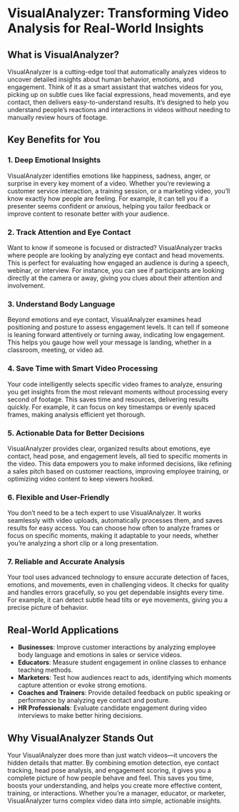 # VisualAnalyzer: Transforming Video Analysis for Real-World Insights

## What is VisualAnalyzer?

VisualAnalyzer is a cutting-edge tool that automatically analyzes videos to uncover detailed insights about human behavior, emotions, and engagement. Think of it as a smart assistant that watches videos for you, picking up on subtle cues like facial expressions, head movements, and eye contact, then delivers easy-to-understand results. It’s designed to help you understand people’s reactions and interactions in videos without needing to manually review hours of footage.

## Key Benefits for You

### 1. Deep Emotional Insights
VisualAnalyzer identifies emotions like happiness, sadness, anger, or surprise in every key moment of a video. Whether you’re reviewing a customer service interaction, a training session, or a marketing video, you’ll know exactly how people are feeling. For example, it can tell you if a presenter seems confident or anxious, helping you tailor feedback or improve content to resonate better with your audience.

### 2. Track Attention and Eye Contact
Want to know if someone is focused or distracted? VisualAnalyzer tracks where people are looking by analyzing eye contact and head movements. This is perfect for evaluating how engaged an audience is during a speech, webinar, or interview. For instance, you can see if participants are looking directly at the camera or away, giving you clues about their attention and involvement.

### 3. Understand Body Language
Beyond emotions and eye contact, VisualAnalyzer examines head positioning and posture to assess engagement levels. It can tell if someone is leaning forward attentively or turning away, indicating low engagement. This helps you gauge how well your message is landing, whether in a classroom, meeting, or video ad.

### 4. Save Time with Smart Video Processing
Your code intelligently selects specific video frames to analyze, ensuring you get insights from the most relevant moments without processing every second of footage. This saves time and resources, delivering results quickly. For example, it can focus on key timestamps or evenly spaced frames, making analysis efficient yet thorough.

### 5. Actionable Data for Better Decisions
VisualAnalyzer provides clear, organized results about emotions, eye contact, head pose, and engagement levels, all tied to specific moments in the video. This data empowers you to make informed decisions, like refining a sales pitch based on customer reactions, improving employee training, or optimizing video content to keep viewers hooked.

### 6. Flexible and User-Friendly
You don’t need to be a tech expert to use VisualAnalyzer. It works seamlessly with video uploads, automatically processes them, and saves results for easy access. You can choose how often to analyze frames or focus on specific moments, making it adaptable to your needs, whether you’re analyzing a short clip or a long presentation.

### 7. Reliable and Accurate Analysis
Your tool uses advanced technology to ensure accurate detection of faces, emotions, and movements, even in challenging videos. It checks for quality and handles errors gracefully, so you get dependable insights every time. For example, it can detect subtle head tilts or eye movements, giving you a precise picture of behavior.

## Real-World Applications
- **Businesses**: Improve customer interactions by analyzing employee body language and emotions in sales or service videos.
- **Educators**: Measure student engagement in online classes to enhance teaching methods.
- **Marketers**: Test how audiences react to ads, identifying which moments capture attention or evoke strong emotions.
- **Coaches and Trainers**: Provide detailed feedback on public speaking or performance by analyzing eye contact and posture.
- **HR Professionals**: Evaluate candidate engagement during video interviews to make better hiring decisions.

## Why VisualAnalyzer Stands Out
Your VisualAnalyzer does more than just watch videos—it uncovers the hidden details that matter. By combining emotion detection, eye contact tracking, head pose analysis, and engagement scoring, it gives you a complete picture of how people behave and feel. This saves you time, boosts your understanding, and helps you create more effective content, training, or interactions. Whether you’re a manager, educator, or marketer, VisualAnalyzer turns complex video data into simple, actionable insights.